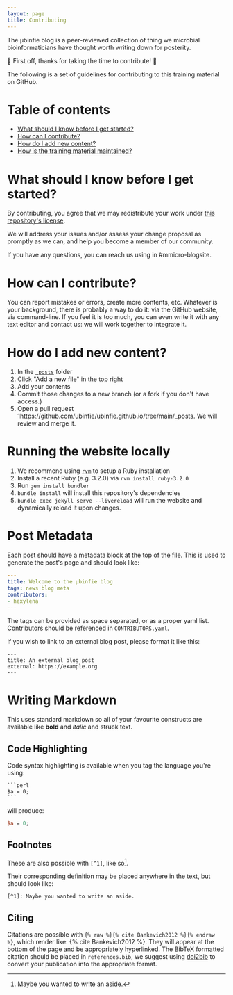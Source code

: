 ```yaml
---
layout: page
title: Contributing
---
```


The µbinfie blog is a peer-reviewed collection of thing we microbial bioinformaticians have thought worth writing down for posterity.

🎉 First off, thanks for taking the time to contribute! 🎉

The following is a set of guidelines for contributing to this training material on GitHub.

# Table of contents

- [What should I know before I get started?](#what-should-i-know-before-i-get-started)
- [How can I contribute?](#how-can-i-contribute)
- [How do I add new content?](#how-do-i-add-new-content)
- [How is the training material maintained?](#how-is-the-training-material-maintained)

# What should I know before I get started?

By contributing, you agree that we may redistribute your work under [this repository's license](LICENSE).

We will address your issues and/or assess your change proposal as promptly as we can, and help you become a member of our community.

If you have any questions, you can reach us using in #mmicro-blogsite.

# How can I contribute?

You can report mistakes or errors, create more contents, etc. Whatever is your background, there is probably a way to do it: via the GitHub website, via command-line. If you feel it is too much, you can even write it with any text editor and contact us: we will work together to integrate it.


# How do I add new content?

1. In the [`_posts`](https://github.com/ubinfie/ubinfie.github.io/tree/main/_posts) folder
1. Click "Add a new file" in the top right
1. Add your contents
1. Commit those changes to a new branch (or a fork if you don't have access.)
1. Open a pull request
1https://github.com/ubinfie/ubinfie.github.io/tree/main/_posts. We will review and merge it.

# Running the website locally

1. We recommend using [`rvm`](https://rvm.io/rvm/install) to setup a Ruby installation
1. Install a recent Ruby (e.g. 3.2.0) via `rvm install ruby-3.2.0`
1. Run `gem install bundler`
1. `bundle install` will install this repository's dependencies
1. `bundle exec jekyll serve --livereload` will run the website and dynamically reload it upon changes.

# Post Metadata

Each post should have a metadata block at the top of the file. This is used to generate the post's page and should look like:

```yaml
---
title: Welcome to the µbinfie blog
tags: news blog meta
contributors:
- hexylena
---
```

The tags can be provided as space separated, or as a proper yaml list. Contributors should be referenced in `CONTRIBUTORS.yaml`.

If you wish to link to an external blog post, please format it like this:

```
---
title: An external blog post
external: https://example.org
---
```

# Writing Markdown

This uses standard markdown so all of your favourite constructs are available like **bold** and *italic* and ~~struck~~ text.

## Code Highlighting

Code syntax highlighting is available when you tag the language you're using:

````
```perl
$a = 0;
```
````

will produce:

```perl
$a = 0;
```

## Footnotes

These are also possible with `[^1]`, like so[^1].

Their corresponding definition may be placed anywhere in the text, but should look like:

```
[^1]: Maybe you wanted to write an aside.
```

[^1]: Maybe you wanted to write an aside.

## Citing

Citations are possible with `{% raw %}{% cite Bankevich2012 %}{% endraw %}`, which render like: {% cite Bankevich2012 %}. They will appear at the bottom of the page and be appropriately hyperlinked.
The BibTeX formatted citation should be placed in `references.bib`, we suggest using [doi2bib](https://www.doi2bib.org/) to convert your publication into the appropriate format.
